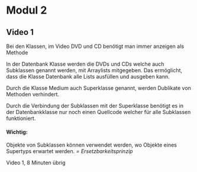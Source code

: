 # Modul 2
## Video 1
Bei den Klassen, im Video DVD und CD benötigt man immer anzeigen als Methode 

In der Datenbank Klasse werden die DVDs und CDs welche auch Subklassen genannt werden, mit Arraylists mitgegeben. Das ermöglicht, dass die Klasse Datenbank alle Lists ausfüllen und ausgeben kann.

Durch die Klasse Medium auch Superklasse genannt, werden Dublikate von Methoden verhindert.

Durch die Verbindung der Subklassen mit der Superklasse benötigt es in der Datenbankklasse nur noch einen Quellcode welcher für alle Subklassen funktioniert.

#### Wichtig: 
Objekte von Subklassen können verwendet werden, wo Objekte eines Supertyps erwartet werden. *= Ersetzbarkeitsprinzip*

Video 1, 8 Minuten übrig